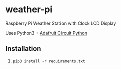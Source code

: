 # weather-pi
Raspberry Pi Weather Station with Clock LCD Display

Uses Python3 + [Adafruit Circuit Python](https://learn.adafruit.com/circuitpython-on-raspberrypi-linux/installing-circuitpython-on-raspberry-pi)

## Installation

1. `pip3 install -r requirements.txt`

